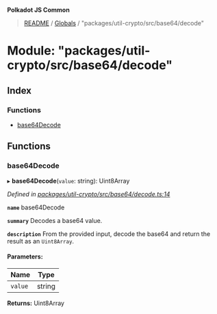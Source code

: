 **Polkadot JS Common**

> [README](../README.md) / [Globals](../globals.md) / "packages/util-crypto/src/base64/decode"

# Module: "packages/util-crypto/src/base64/decode"

## Index

### Functions

* [base64Decode](_packages_util_crypto_src_base64_decode_.md#base64decode)

## Functions

### base64Decode

▸ **base64Decode**(`value`: string): Uint8Array

*Defined in [packages/util-crypto/src/base64/decode.ts:14](https://github.com/polkadot-js/common/blob/975103fd/packages/util-crypto/src/base64/decode.ts#L14)*

**`name`** base64Decode

**`summary`** Decodes a base64 value.

**`description`** 
From the provided input, decode the base64 and return the result as an `Uint8Array`.

#### Parameters:

Name | Type |
------ | ------ |
`value` | string |

**Returns:** Uint8Array
